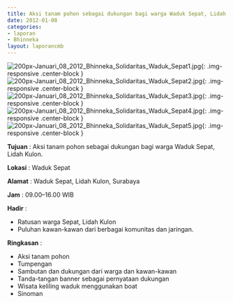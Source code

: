 ```yaml
---
title: Aksi tanam pohon sebagai dukungan bagi warga Waduk Sepat, Lidah Kulon.
date: 2012-01-08
categories:
- laporan
- Bhinneka
layout: laporancmb
---
```

	
![200px-Januari_08_2012_Bhinneka_Solidaritas_Waduk_Sepat1.jpg](/uploads/200px-Januari_08_2012_Bhinneka_Solidaritas_Waduk_Sepat1.jpg){: .img-responsive .center-block }	
![200px-Januari_08_2012_Bhinneka_Solidaritas_Waduk_Sepat2.jpg](/uploads/200px-Januari_08_2012_Bhinneka_Solidaritas_Waduk_Sepat2.jpg){: .img-responsive .center-block }	
![200px-Januari_08_2012_Bhinneka_Solidaritas_Waduk_Sepat3.jpg](/uploads/200px-Januari_08_2012_Bhinneka_Solidaritas_Waduk_Sepat3.jpg){: .img-responsive .center-block }	
![200px-Januari_08_2012_Bhinneka_Solidaritas_Waduk_Sepat4.jpg](/uploads/200px-Januari_08_2012_Bhinneka_Solidaritas_Waduk_Sepat4.jpg){: .img-responsive .center-block }	
![200px-Januari_08_2012_Bhinneka_Solidaritas_Waduk_Sepat5.jpg](/uploads/200px-Januari_08_2012_Bhinneka_Solidaritas_Waduk_Sepat5.jpg){: .img-responsive .center-block }	
	
**Tujuan** :	Aksi tanam pohon sebagai dukungan bagi warga Waduk Sepat, Lidah Kulon.
	
**Lokasi** :	Waduk Sepat
	
**Alamat** : 	Waduk Sepat, Lidah Kulon, Surabaya
	
**Jam** :	09.00–16.00 WIB
	
**Hadir** :	
*	Ratusan warga Sepat, Lidah Kulon
*	Puluhan kawan-kawan dari berbagai komunitas dan jaringan.

**Ringkasan** :	
*	Aksi tanam pohon
*	Tumpengan
*	Sambutan dan dukungan dari warga dan kawan-kawan
*	Tanda-tangan banner sebagai pernyataan dukungan
*	Wisata keliling waduk menggunakan boat
*	Sinoman
